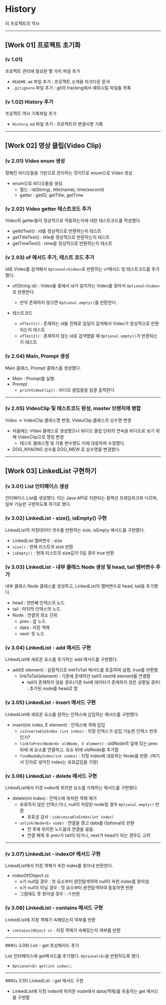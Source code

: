 
# History

이 프로젝트의 역사

---

## [Work 01] 프로젝트 초기화

### (v 1.01) 

프로젝트 관리에 필요한 몇 가지 파일 추가

- `README.md` 파일 추가 : 프로젝트 소개용 마크다운 문서
- `.gitignore` 파일 추가 : git의 tracking에서 예외시킬 파일들 목록


### (v 1.02) History 추가

프로젝트 역사 기록파일 추가

- `History.md` 파일 추가 : 프로젝트의 변경사항 기록

---

## [Work 02] 영상 클립(Video Clip)

### (v 2.01) Video enum 생성

정해진 비디오들을 기반으로 관리하는 것이므로 enum으로 Video 생성

- enum으로 비디오들을 생성.
  - 필드 : id(String), title(name), time(second)
  - getter : getID, getTitle, getTime

### (v 2.02) Video getter 테스트코드 추가

Video의 getter들이 정상적으로 작동하는지에 대한 테스트코드를 작성했다.

- getIdTest() : id를 정상적으로 반환하는지 테스트
- getTitleTest() : title을 정상적으로 반환하는지 테스트
- getTimeTest() : time을 정상적으로 반환하는지 테스트

### (v 2.03) of 메서드 추가, 테스트 코드 추가

id로 Video를 검색해서 `Optional<Video>`로 반환하는 `of`메서드 및 테스트코드를 추가했다.

- of(String id) : Video들 중에서 id가 일치하는 Video를 찾아서 `Optional<Video>`로 반환한다.
  - 만약 존재하지 않으면 `Optional.empty()`를 반환한다.

- 테스트코드
  - `ofTest1()` : 존재하는 id들 전체로 일일이 검색해서 Video가 정상적으로 반환되는지 테스트
  - `ofTest2()` : 존재하지 않는 id로 검색했을 때 `Optional.empty()`가 반환되는지 테스트

### (v 2.04) Main, Prompt 생성

Main 클래스, Prompt 클래스를 생성했다.

- Main : Prompt를 실행.
- Prompt
  - `printVideoClip()` : 비디오 클립들을 일괄 출력한다.

---

### (v 2.05) VideoClip 및 테스트코드 완성, master 브랜치에 병합

Video -> VideoClip 클래스명 변경, VideoClip 클래스의 상수명 변경

- 처음에는 Video 클래스로 생성했으나 비디오 클립 단위의 연속을 비디오로 보기 위해 VideoClip으로 명칭 변경
  - 테스트 클래스명 및 각종 변수명도 이에 대응하여 수정했다.
- DOG_NYAONG 상수를 DOG_MEW 로 상수명을 변경했다.

---

## [Work 03] LinkedList 구현하기

### (v 3.01) List 인터페이스 생성

인터페이스 List를 생성했다. 이는 Java API로 지원되는 컬렉션 프레임워크와 다르며, 일부 기능만 구현하도록 하기로 했다.

### (v 3.02) LinkedList - size(), isEmpty() 구현

LinkedList의 저장데이터 갯수를 반환하는 size, isEmpty 메서드를 구현했다.

- LinkedList 멤버변수 : size
- `size()` : 현재 리스트의 size 반환
- `isEmpty()` : 현재 리스트의 size값이 0일 경우 true 반환

### (v 3.03) LinkedList - 내부 클래스 Node 생성 및 head, tail 멤버변수 추가

내부 클래스 Node 클래스를 생성하고, LinkedList의 멤버변수로 head, tail을 추가했다.

- head : 첫번째 인덱스의 노드
- tail : 마지막 인덱스의 노드
- Node : 연결의 최소 단위
  - prev : 앞 노드
  - data : 저장 객체
  - next: 뒷 노드

### (v 3.04) LinkedList - add 메서드 구현

LinkedList에 새로운 요소를 추가하는 add 메서드를 구현했다.

- add(E element) : 실질적으로 linkToTail 메서드를 호출하여 실행, true를 반환함
  - linkToTail(element) : 기존에 존재하던 tail의 next에 element를 연결함
    - tail이 존재하지 않을 경우(기존 list에 데이터가 존재하지 않은 상황일 경우) : 추가된 node를 head로 함
    
### (v 3.05) LinkedList - insert 메서드 구현

LinkedList에 새로운 요소를 원하는 인덱스에 삽입하는 메서드를 구현했다.

- insert(int index, E element) : 인덱스에 객체 삽입
  - `isInsertableIndex (int index)` : 지정 인덱스가 삽입 가능한 인덱스 번호인가?
  - `linkToPrev(Node<E> oldNode, E element)` : oldNode의 앞에 있는 prev 뒤에 새 요소를 연결하고, 요소 뒤에 oldNode를 추가함
  - `findNodeByIndex(int index)` : 지정 index에 대응하는 Node를 반환. (여기서 인자로 넣어진 index는 유효값임을 가정)


### (v 3.06) LinkedList - delete 메서드 구현

LinkedList에서 지정 index에 위치한 요소를 삭제하는 메서드를 구현했다.

- delete(int index) : 인덱스에 위치한 객체 제거
  - 유효하지 않은 인덱스거나, null이 저장된 node일 경우 `Optional.empty()` 반환
    - 유효성 검사 : `isAccessableIndex(int index)`
  - `unlink(Node<E> node)` : 연결을 끊고 data를 Optional로 반환
    - 전 후에 위치한 노드들과 연결을 끊음.
    - 연결 해제 후 prev가 tail이 되거나, next가 head가 되는 경우도 고려
  
---

### (v 3.07) LinkedList - indexOf 메서드 구현

LinkedList에서 지정 객체가 속한 index를 찾아내 반환한다.

- indexOf(Object o)
  - o가 null일 경우 : 첫 요소부터 완전탐색하여 null이 속한 index를 찾아냄.
  - o가 null이 아닐 경우 : 첫 요소부터 완전탐색하여 동등하면 반환
  - 그럼에도 못 찾아낼 경우 : -1 반환

### (v 3.08) LinkedList - contains 메서드 구현

LinkedList에 지정 객체가 속해있는지 여부를 반환

- `contains(Object o)` : 지정 객체가 속해있는지 여부를 반환

---

###(v 3.09) List - get 추상메서드 추가

List 인터페이스에 get메서드를 추가했다. `Optional<E>`을 반환하도록 했다.

- `Optional<E> get(int index);`

---


###(v 3.10) LinkedList - get 메서드 구현

- LinkedList에 지정 index에 위치한 node에서 data(객체)를 추출하는 get 메서드를 구현함